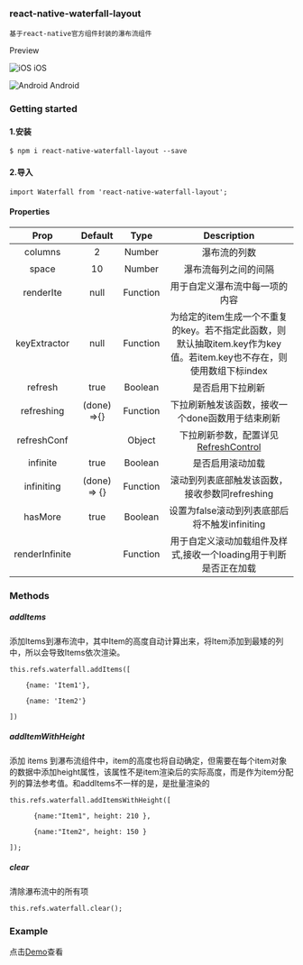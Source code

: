 ### react-native-waterfall-layout
```
基于react-native官方组件封装的瀑布流组件
```
Preview

![iOS](https://upload-images.jianshu.io/upload_images/5855162-678fa52f270a341a.gif?imageMogr2/auto-orient/strip%7CimageView2/2/w/475)
iOS

![Android](https://upload-images.jianshu.io/upload_images/5855162-97d24b94443b0e5f.gif?imageMogr2/auto-orient/strip%7CimageView2/2/w/490)
Android

### Getting started
#### 1.安装
```
$ npm i react-native-waterfall-layout --save
```
#### 2.导入
```
import Waterfall from 'react-native-waterfall-layout';
```

#### Properties  
|    Prop       |      Default   |  Type        |  Description             |
|:-----------------:|:--------------:|:-----------------:|:------------------------------:|
|    columns      |        2       |  Number      |  瀑布流的列数             |
|    space        |       10       |  Number      |  瀑布流每列之间的间隔       |
|    renderIte    |      null      |  Function    |  用于自定义瀑布流中每一项的内容 |
|keyExtractor   |  null             |  Function       |   为给定的item生成一个不重复的key。若不指定此函数，则默认抽取item.key作为key值。若item.key也不存在，则使用数组下标index|
|refresh         |    true      |         Boolean   |      是否启用下拉刷新|
|refreshing      |  (done) =>{}   | Function   |     下拉刷新触发该函数，接收一个done函数用于结束刷新|
|refreshConf     |                 |      Object | 下拉刷新参数，配置详见[RefreshControl](https://facebook.github.io/react-native/docs/refreshcontrol.html)|
|infinite       |       true          |      Boolean  |      是否启用滚动加载|
|infiniting   |       (done) => {}  |  Function    |    滚动到列表底部触发该函数，接收参数同refreshing|
|hasMore    |       true          |     Boolean     |   设置为false滚动到列表底部后将不触发infiniting|
|renderInfinite      |              |     Function  |     用于自定义滚动加载组件及样式,接收一个loading用于判断是否正在加载|



### Methods
##### addItems

添加Items到瀑布流中，其中Item的高度自动计算出来，将Item添加到最矮的列中，所以会导致Items依次渲染。
```
this.refs.waterfall.addItems([

    {name: 'Item1'}, 

    {name: 'Item2'}

])
```
##### addItemWithHeight

添加 items 到瀑布流组件中，item的高度也将自动确定，但需要在每个item对象的数据中添加height属性，该属性不是item渲染后的实际高度，而是作为item分配列的算法参考值。和addItems不一样的是，是批量渲染的
```
this.refs.waterfall.addItemsWithHeight([

      {name:"Item1", height: 210 },

      {name:"Item2", height: 150 }

]);
```
##### clear

清除瀑布流中的所有项
```
this.refs.waterfall.clear();
```


### Example
点击[Demo](https://link.jianshu.com/?t=https%3A%2F%2Fgithub.com%2Fjunhaotong%2Freact-native-waterfall%2Fblob%2Fmaster%2Fexample%2Findex.js)查看
